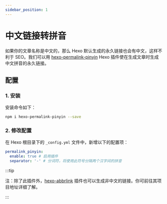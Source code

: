 ```yaml
---
sidebar_position: 1
---
```


# 中文链接转拼音

如果你的文章名称是中文的，那么 Hexo 默认生成的永久链接也会有中文，这样不利于 SEO。我们可以用 [hexo-permalink-pinyin](https://github.com/viko16/hexo-permalink-pinyin) Hexo 插件使在生成文章时生成中文拼音的永久链接。

## 配置

### 1. 安装

安装命令如下：

```bash npm2yarn
npm i hexo-permalink-pinyin --save
```

### 2. 修改配置


在 Hexo 根目录下的 `_config.yml` 文件中，新增以下的配置项：

```yml title="_config.yml"
permalink_pinyin:
  enable: true # 启用插件
  separator: '-' # 分词符，将使用此符号分隔两个汉字间的拼音
```


:::tip

注：除了此插件外，[hexo-abbrlink](https://github.com/rozbo/hexo-abbrlink) 插件也可以生成非中文的链接。你可前往其项目地址详细了解。

:::
